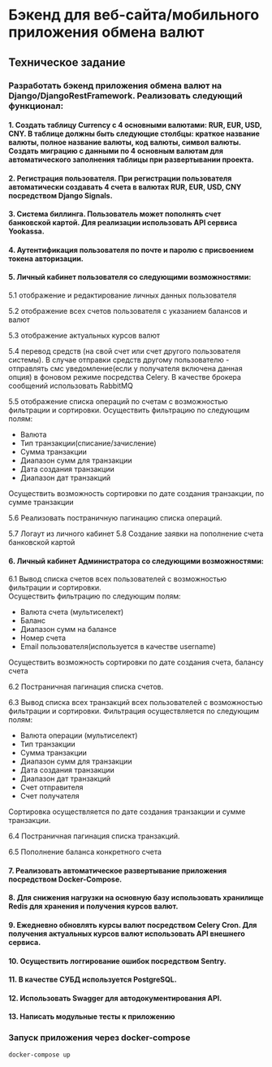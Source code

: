 # Бэкенд для веб-сайта/мобильного приложения обмена валют

## Техническое задание

### Разработать бэкенд приложения обмена валют на Django/DjangoRestFramework. Реализовать следующий функционал:

#### 1. Создать таблицу Currency с 4 основными валютами: RUR, EUR, USD, CNY. В таблице должны быть следующие столбцы: краткое название валюты, полное название валюты, код валюты, символ валюты. Создать миграцию с данными по 4 основным валютам для автоматического заполнения таблицы при развертывании проекта.
#### 2. Регистрация пользователя. При регистрации пользователя автоматически создавать 4 счета в валютах RUR, EUR, USD, CNY посредством Django Signals.
#### 3. Система биллинга. Пользователь может пополнять счет банковской картой. Для реализации использовать API сервиса Yookassa.
#### 4. Аутентификация пользователя по почте и паролю c присвоением токена авторизации.
#### 5. Личный кабинет пользователя со следующими возможностями:

5.1 отображение и редактирование личных данных пользователя

5.2 отображение всех счетов пользователя с указанием балансов и валют

5.3 отображение актуальных курсов валют

5.4 перевод средств (на свой счет или счет другого пользователя системы). В случае отправки средств другому пользователю - отправлять смс уведомление(если у получателя включена данная опция) в фоновом режиме  посредства Celery. В качестве брокера сообщений использовать RabbitMQ

5.5 отображение списка операций по счетам с возможностью фильтрации и сортировки. 
Осуществить фильтрацию по следующим полям:
- Валюта
- Тип транзакции(списание/зачисление)
- Сумма транзакции
- Диапазон сумм для транзакции
- Дата создания транзакции
- Диапазон дат транзакций

Осуществить возможность сортировки по дате создания транзакции, по сумме транзакции

5.6 Реализовать постраничную пагинацию списка операций.

5.7 Логаут из личного кабинет
5.8 Создание заявки на пополнение счета банковской картой

#### 6. Личный кабинет Администратора со следующими возможностями:
6.1 Вывод списка счетов всех пользователей с возможностью фильтрации и сортировки.  
Осуществить фильтрацию по следующим полям:
* Валюта счета (мультиселект)
* Баланс
* Диапазон сумм на балансе
* Номер счета
* Email пользователя(используется в качестве username)

Осуществить возможность сортировки по дате создания счета, балансу счета

6.2 Постраничная пагинация списка счетов.

6.3 Вывод списка всех транзакций всех пользователей с возможностью фильтрации и сортировки. 
Фильтрация осуществляется по следующим полям:
* Валюта операции (мультиселект)
* Тип транзакции
* Сумма транзакции
* Диапазон сумм для транзакции
* Дата создания транзакции
* Диапазон дат транзакций
* Счет отправителя
* Счет получателя

Сортировка осуществляется по датe создания транзакции и сумме транзакции.

6.4 Постраничная пагинация списка транзакций.

6.5 Пополнение баланса конкретного счета

#### 7. Реализовать автоматическое развертывание приложения посредством Docker-Compose.
#### 8. Для снижения нагрузки на основную базу использовать хранилище Redis для хранения и получения курсов валют.
#### 9. Ежедневно обновлять курсы валют посредством Celery Cron. Для получения актуальных курсов валют использовать API внешнего сервиса.
#### 10. Осуществить логгирование ошибок посредством Sentry.
#### 11. В качестве СУБД используется PostgreSQL.
#### 12. Использовать Swagger для автодокументирования API.
#### 13. Написать модульные тесты к приложению




### Запуск приложения через docker-compose

```bash
docker-compose up
```
